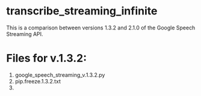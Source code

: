 # transcribe_streaming_infinite

This is a comparison between versions 1.3.2 and 2.1.0 of the Google Speech Streaming API.

# Files for v.1.3.2:
1) google_speech_streaming_v.1.3.2.py
2) pip.freeze.1.3.2.txt
3) 
